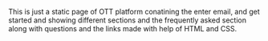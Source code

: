 This is just a static page of OTT platform conatining the enter email, and get started and showing different sections and the frequently asked section along with questions and the links made with help of HTML and CSS.
